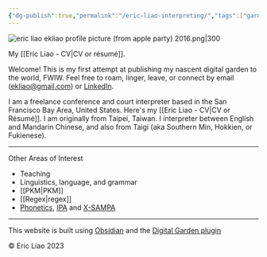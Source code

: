 ```yaml
---
{"dg-publish":true,"permalink":"/eric-liao-interpreting/","tags":["gardenEntry"],"created":"","updated":""}
---
```



![eric liao ekliao profile picture (from apple party) 2016.png|300](/img/user/_attachments/eric%20liao%20ekliao%20profile%20picture%20(from%20apple%20party)%202016.png)

My [[Eric Liao - CV\|CV or résumé]]. 

Welcome! This is my first attempt at publishing my nascent digital garden to the world, FWIW. Feel free to roam, linger, leave, or connect by email (ekliao@gmail.com) or [LinkedIn](http://linkedin.com/in/ericliaointerpreter).

I am a freelance conference and court interpreter based in the San Francisco Bay Area, United States. Here's my [[Eric Liao - CV\|CV or Résumé]]. I am originally from Taipei, Taiwan. I interpreter between English and Mandarin Chinese, and also from Taigi (aka Southern Min, Hokkien, or Fukienese). 

---
Other Areas of Interest

- Teaching
- Linguistics, language, and grammar
- [[PKM\|PKM]]
- [[Regex\|regex]]
- [Phonetics](https://en.wikipedia.org/wiki/Phonetics), [IPA](https://en.wikipedia.org/wiki/International_Phonetic_Alphabet) and [X-SAMPA](https://en.wikipedia.org/wiki/X-SAMPA)
---
This website is built using [Obsidian](https://obsidian.md/) and the [Digital Garden plugin](https://github.com/oleeskild/obsidian-digital-garden)

© Eric Liao 2023